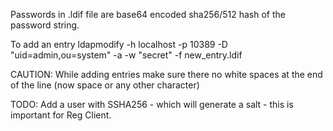 Passwords in .ldif file are
base64 encoded sha256/512 hash of the password string.

To add an entry
ldapmodify -h localhost -p 10389 -D "uid=admin,ou=system" -a -w "secret" -f new_entry.ldif

CAUTION: While adding entries make sure there no white spaces at the end of the line (now space or any other character)

TODO: Add a user with SSHA256 - which will generate a salt - this
is important for Reg Client.

